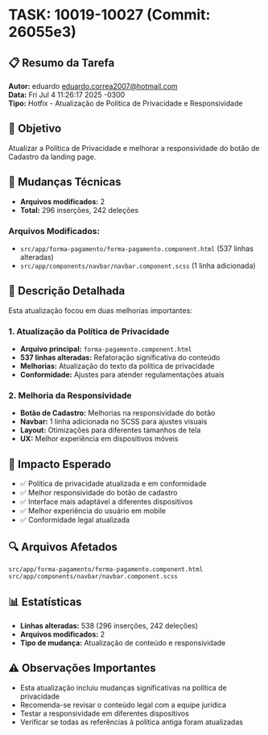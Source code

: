 # TASK: 10019-10027 (Commit: 26055e3)

## 📋 Resumo da Tarefa
**Autor:** eduardo <eduardo.correa2007@hotmail.com>  
**Data:** Fri Jul 4 11:26:17 2025 -0300  
**Tipo:** Hotfix - Atualização de Política de Privacidade e Responsividade

## 🎯 Objetivo
Atualizar a Política de Privacidade e melhorar a responsividade do botão de Cadastro da landing page.

## 🔧 Mudanças Técnicas
- **Arquivos modificados:** 2
- **Total:** 296 inserções, 242 deleções

### Arquivos Modificados:
- `src/app/forma-pagamento/forma-pagamento.component.html` (537 linhas alteradas)
- `src/app/components/navbar/navbar.component.scss` (1 linha adicionada)

## 📝 Descrição Detalhada
Esta atualização focou em duas melhorias importantes:

### 1. Atualização da Política de Privacidade
- **Arquivo principal:** `forma-pagamento.component.html`
- **537 linhas alteradas:** Refatoração significativa do conteúdo
- **Melhorias:** Atualização do texto da política de privacidade
- **Conformidade:** Ajustes para atender regulamentações atuais

### 2. Melhoria da Responsividade
- **Botão de Cadastro:** Melhorias na responsividade do botão
- **Navbar:** 1 linha adicionada no SCSS para ajustes visuais
- **Layout:** Otimizações para diferentes tamanhos de tela
- **UX:** Melhor experiência em dispositivos móveis

## 🚀 Impacto Esperado
- ✅ Política de privacidade atualizada e em conformidade
- ✅ Melhor responsividade do botão de cadastro
- ✅ Interface mais adaptável a diferentes dispositivos
- ✅ Melhor experiência do usuário em mobile
- ✅ Conformidade legal atualizada

## 🔍 Arquivos Afetados
```
src/app/forma-pagamento/forma-pagamento.component.html
src/app/components/navbar/navbar.component.scss
```

## 📊 Estatísticas
- **Linhas alteradas:** 538 (296 inserções, 242 deleções)
- **Arquivos modificados:** 2
- **Tipo de mudança:** Atualização de conteúdo e responsividade

## ⚠️ Observações Importantes
- Esta atualização incluiu mudanças significativas na política de privacidade
- Recomenda-se revisar o conteúdo legal com a equipe jurídica
- Testar a responsividade em diferentes dispositivos
- Verificar se todas as referências à política antiga foram atualizadas
